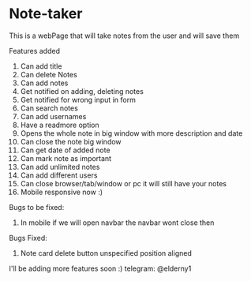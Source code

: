 # Note-taker
This is a webPage that will take notes from the user and will save them

Features added
1. Can add title
2. Can delete Notes
3. Can add notes
4. Get notified on adding, deleting notes
5. Get notified for wrong input in form
6. Can search notes
7. Can add usernames
8. Have a readmore option
9. Opens the whole note in big window with more description and date
10. Can close the note big window
11. Can get date of added note
12. Can mark note as important
13. Can add unlimited notes
14. Can add different users
15. Can close browser/tab/window or pc it will still have your notes
16. Mobile responsive now :)


Bugs to be fixed:
1. In mobile if we will open navbar the navbar wont close then

Bugs Fixed:
1. Note card delete button unspecified position aligned

I'll be adding more features soon :)
telegram: @elderny1
